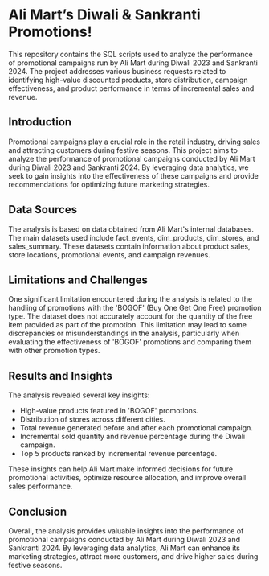 # Ali Mart’s Diwali & Sankranti Promotions!

This repository contains the SQL scripts used to analyze the performance of promotional campaigns run by Ali Mart during Diwali 2023 and Sankranti 2024. The project addresses various business requests related to identifying high-value discounted products, store distribution, campaign effectiveness, and product performance in terms of incremental sales and revenue.

## Introduction

Promotional campaigns play a crucial role in the retail industry, driving sales and attracting customers during festive seasons. This project aims to analyze the performance of promotional campaigns conducted by Ali Mart during Diwali 2023 and Sankranti 2024. By leveraging data analytics, we seek to gain insights into the effectiveness of these campaigns and provide recommendations for optimizing future marketing strategies.

## Data Sources

The analysis is based on data obtained from Ali Mart's internal databases. The main datasets used include fact_events, dim_products, dim_stores, and sales_summary. These datasets contain information about product sales, store locations, promotional events, and campaign revenues.
## Limitations and Challenges

One significant limitation encountered during the analysis is related to the handling of promotions with the 'BOGOF' (Buy One Get One Free) promotion type. The dataset does not accurately account for the quantity of the free item provided as part of the promotion. This limitation may lead to some discrepancies or misunderstandings in the analysis, particularly when evaluating the effectiveness of 'BOGOF' promotions and comparing them with other promotion types.

## Results and Insights

The analysis revealed several key insights:

- High-value products featured in 'BOGOF' promotions.
- Distribution of stores across different cities.
- Total revenue generated before and after each promotional campaign.
- Incremental sold quantity and revenue percentage during the Diwali campaign.
- Top 5 products ranked by incremental revenue percentage.

These insights can help Ali Mart make informed decisions for future promotional activities, optimize resource allocation, and improve overall sales performance.

## Conclusion

Overall, the analysis provides valuable insights into the performance of promotional campaigns conducted by Ali Mart during Diwali 2023 and Sankranti 2024. By leveraging data analytics, Ali Mart can enhance its marketing strategies, attract more customers, and drive higher sales during festive seasons.
